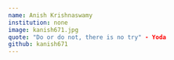 ```yaml
---
name: Anish Krishnaswamy
institution: none
image: kanish671.jpg
quote: "Do or do not, there is no try" - Yoda
github: kanish671
---
```

